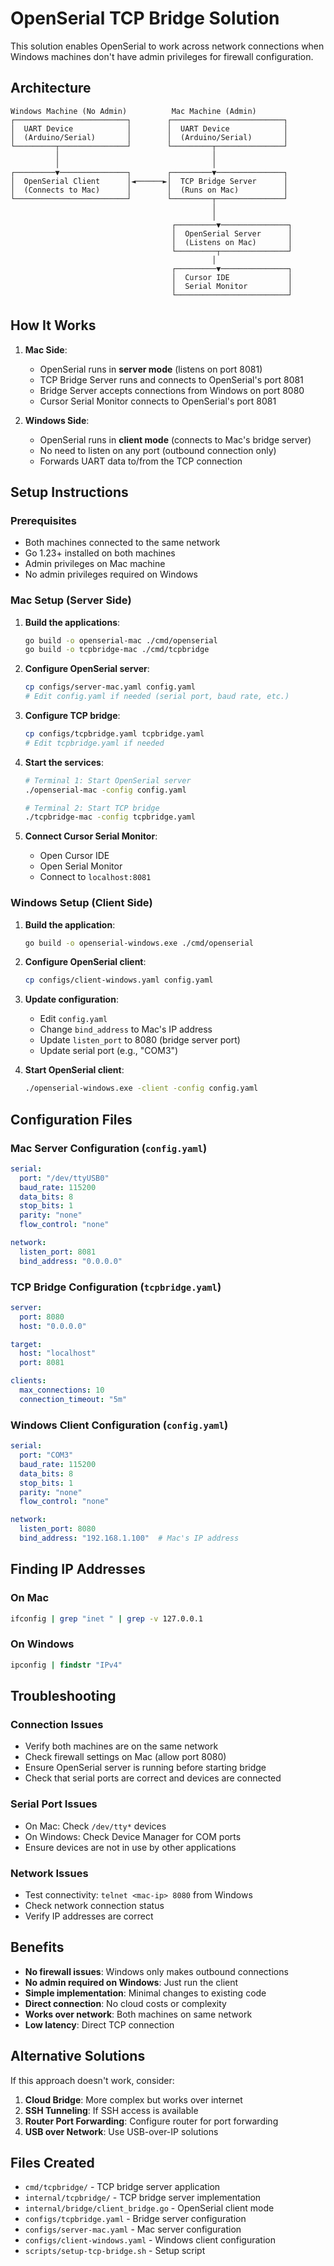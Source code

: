 # OpenSerial TCP Bridge Solution

This solution enables OpenSerial to work across network connections when Windows machines don't have admin privileges for firewall configuration.

## Architecture

```text
Windows Machine (No Admin)          Mac Machine (Admin)
┌─────────────────────────┐        ┌─────────────────────────┐
│  UART Device            │        │  UART Device            │
│  (Arduino/Serial)       │        │  (Arduino/Serial)       │
└─────────┬───────────────┘        └─────────┬───────────────┘
          │                                  │
          │                                  │
┌─────────▼───────────────┐        ┌─────────▼───────────────┐
│  OpenSerial Client      │◄──────►│  TCP Bridge Server      │
│  (Connects to Mac)      │        │  (Runs on Mac)          │
└─────────────────────────┘        └─────────┬───────────────┘
                                             │
                                             │
                                    ┌─────────▼───────────────┐
                                    │  OpenSerial Server      │
                                    │  (Listens on Mac)       │
                                    └─────────┬───────────────┘
                                             │
                                    ┌─────────▼───────────────┐
                                    │  Cursor IDE             │
                                    │  Serial Monitor         │
                                    └─────────────────────────┘
```

## How It Works

1. **Mac Side**:
   - OpenSerial runs in **server mode** (listens on port 8081)
   - TCP Bridge Server runs and connects to OpenSerial's port 8081
   - Bridge Server accepts connections from Windows on port 8080
   - Cursor Serial Monitor connects to OpenSerial's port 8081

2. **Windows Side**:
   - OpenSerial runs in **client mode** (connects to Mac's bridge server)
   - No need to listen on any port (outbound connection only)
   - Forwards UART data to/from the TCP connection

## Setup Instructions

### Prerequisites

- Both machines connected to the same network
- Go 1.23+ installed on both machines
- Admin privileges on Mac machine
- No admin privileges required on Windows

### Mac Setup (Server Side)

1. **Build the applications**:

   ```bash
   go build -o openserial-mac ./cmd/openserial
   go build -o tcpbridge-mac ./cmd/tcpbridge
   ```

2. **Configure OpenSerial server**:

   ```bash
   cp configs/server-mac.yaml config.yaml
   # Edit config.yaml if needed (serial port, baud rate, etc.)
   ```

3. **Configure TCP bridge**:

   ```bash
   cp configs/tcpbridge.yaml tcpbridge.yaml
   # Edit tcpbridge.yaml if needed
   ```

4. **Start the services**:

   ```bash
   # Terminal 1: Start OpenSerial server
   ./openserial-mac -config config.yaml
   
   # Terminal 2: Start TCP bridge
   ./tcpbridge-mac -config tcpbridge.yaml
   ```

5. **Connect Cursor Serial Monitor**:
   - Open Cursor IDE
   - Open Serial Monitor
   - Connect to `localhost:8081`

### Windows Setup (Client Side)

1. **Build the application**:

   ```bash
   go build -o openserial-windows.exe ./cmd/openserial
   ```

2. **Configure OpenSerial client**:

   ```bash
   cp configs/client-windows.yaml config.yaml
   ```

3. **Update configuration**:
   - Edit `config.yaml`
   - Change `bind_address` to Mac's IP address
   - Update `listen_port` to 8080 (bridge server port)
   - Update serial port (e.g., "COM3")

4. **Start OpenSerial client**:

   ```bash
   ./openserial-windows.exe -client -config config.yaml
   ```

## Configuration Files

### Mac Server Configuration (`config.yaml`)

```yaml
serial:
  port: "/dev/ttyUSB0"
  baud_rate: 115200
  data_bits: 8
  stop_bits: 1
  parity: "none"
  flow_control: "none"

network:
  listen_port: 8081
  bind_address: "0.0.0.0"
```

### TCP Bridge Configuration (`tcpbridge.yaml`)

```yaml
server:
  port: 8080
  host: "0.0.0.0"

target:
  host: "localhost"
  port: 8081

clients:
  max_connections: 10
  connection_timeout: "5m"
```

### Windows Client Configuration (`config.yaml`)

```yaml
serial:
  port: "COM3"
  baud_rate: 115200
  data_bits: 8
  stop_bits: 1
  parity: "none"
  flow_control: "none"

network:
  listen_port: 8080
  bind_address: "192.168.1.100"  # Mac's IP address
```

## Finding IP Addresses

### On Mac

```bash
ifconfig | grep "inet " | grep -v 127.0.0.1
```

### On Windows

```cmd
ipconfig | findstr "IPv4"
```

## Troubleshooting

### Connection Issues

- Verify both machines are on the same network
- Check firewall settings on Mac (allow port 8080)
- Ensure OpenSerial server is running before starting bridge
- Check that serial ports are correct and devices are connected

### Serial Port Issues

- On Mac: Check `/dev/tty*` devices
- On Windows: Check Device Manager for COM ports
- Ensure devices are not in use by other applications

### Network Issues

- Test connectivity: `telnet <mac-ip> 8080` from Windows
- Check network connection status
- Verify IP addresses are correct

## Benefits

- **No firewall issues**: Windows only makes outbound connections
- **No admin required on Windows**: Just run the client
- **Simple implementation**: Minimal changes to existing code
- **Direct connection**: No cloud costs or complexity
- **Works over network**: Both machines on same network
- **Low latency**: Direct TCP connection

## Alternative Solutions

If this approach doesn't work, consider:

1. **Cloud Bridge**: More complex but works over internet
2. **SSH Tunneling**: If SSH access is available
3. **Router Port Forwarding**: Configure router for port forwarding
4. **USB over Network**: Use USB-over-IP solutions

## Files Created

- `cmd/tcpbridge/` - TCP bridge server application
- `internal/tcpbridge/` - TCP bridge server implementation
- `internal/bridge/client_bridge.go` - OpenSerial client mode
- `configs/tcpbridge.yaml` - Bridge server configuration
- `configs/server-mac.yaml` - Mac server configuration
- `configs/client-windows.yaml` - Windows client configuration
- `scripts/setup-tcp-bridge.sh` - Setup script
